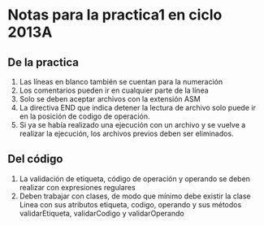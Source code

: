 # Notas para la practica1 en ciclo 2013A

## De la practica
1. Las líneas en blanco también se cuentan para la numeración
1. Los comentarios pueden ir en cualquier parte de la línea
1. Solo se deben aceptar archivos con la extensión ASM
1. La directiva END que indica detener la lectura de archivo solo puede ir en la posición de codigo de operación.
1. Si ya se había realizado una ejecución con un archivo y se vuelve a realizar la ejecución, los archivos previos deben ser eliminados.


## Del código
1. La validación de etiqueta, código de operación y operando se deben realizar con expresiones regulares
1. Deben trabajar con clases, de modo que mínimo debe existir la clase Linea con sus atributos etiqueta, codigo, operando y sus métodos validarEtiqueta, validarCodigo y validarOperando
